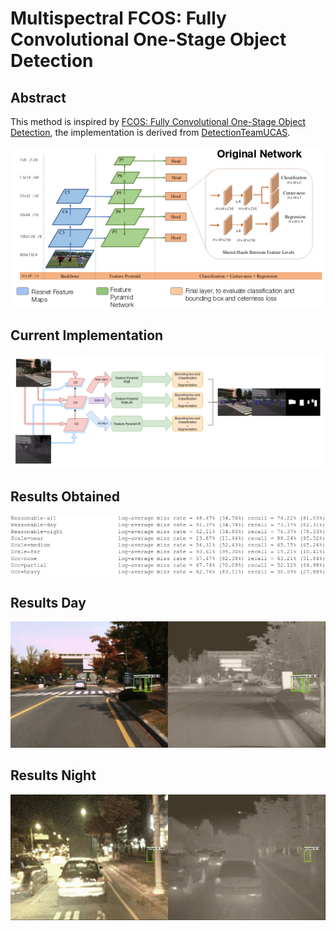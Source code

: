 ﻿# Multispectral FCOS: Fully Convolutional One-Stage Object Detection     


## Abstract
This method is inspired by [FCOS: Fully Convolutional One-Stage Object Detection](https://arxiv.org/abs/1904.01355), the implementation is derived from [DetectionTeamUCAS](https://github.com/DetectionTeamUCAS/FCOS_Tensorflow).     

![1](Original_FCOS.png)         
## Current Implementation
![2](FCOS+Seg.png)    


## Results Obtained
![3](Results.png)         

## Results Day

![](gifs/day_fcos.gif)


## Results Night

![](gifs/night_fcos.gif)